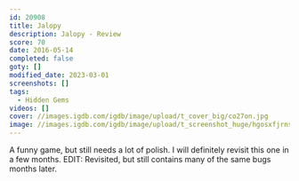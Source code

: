 ```yaml
---
id: 20908
title: Jalopy
description: Jalopy - Review
score: 70
date: 2016-05-14
completed: false
goty: []
modified_date: 2023-03-01
screenshots: []
tags:
  - Hidden Gems
videos: []
cover: //images.igdb.com/igdb/image/upload/t_cover_big/co27on.jpg
image: //images.igdb.com/igdb/image/upload/t_screenshot_huge/hgosxfjrnsjjtyacvxi9.jpg
---
```

A funny game, but still needs a lot of polish. I will definitely revisit this one in a few months. EDIT: Revisited, but still contains many of the same bugs months later.